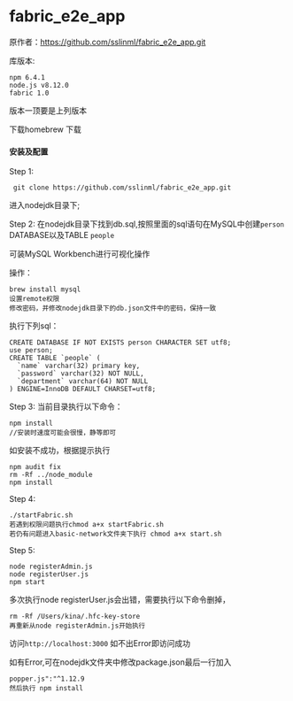 # fabric_e2e_app
原作者：https://github.com/sslinml/fabric_e2e_app.git

库版本:

  ```
  npm 6.4.1
  node.js v8.12.0
  fabric 1.0
  ```
  
  版本一顶要是上列版本
  
  
  下载homebrew
  下载
<h4>安装及配置</h4>

Step 1:
 ```
  git clone https://github.com/sslinml/fabric_e2e_app.git
 ```
进入nodejdk目录下;
  
Step 2:
在nodejdk目录下找到db.sql,按照里面的sql语句在MySQL中创建`person` DATABASE以及TABLE `people`

可装MySQL Workbench进行可视化操作

操作：
 ```
brew install mysql
设置remote权限
修改密码，并修改nodejdk目录下的db.json文件中的密码，保持一致
 ```
执行下列sql：

```
CREATE DATABASE IF NOT EXISTS person CHARACTER SET utf8;
use person;
CREATE TABLE `people` (
  `name` varchar(32) primary key,
  `password` varchar(32) NOT NULL,
  `department` varchar(64) NOT NULL
) ENGINE=InnoDB DEFAULT CHARSET=utf8;
```
Step 3:
当前目录执行以下命令：
  ```
  npm install
  //安装时速度可能会很慢，静等即可
  ```
如安装不成功，根据提示执行
  ```
  npm audit fix 
  rm -Rf ../node_module
  npm install
  ```

Step 4:
  ```
  ./startFabric.sh
  若遇到权限问题执行chmod a+x startFabric.sh
  若仍有问题进入basic-network文件夹下执行 chmod a+x start.sh
  ```

Step 5:
   ```
   node registerAdmin.js
   node registerUser.js
   npm start
   ```
   多次执行node registerUser.js会出错，需要执行以下命令删掉，
   ```
   rm -Rf /Users/kina/.hfc-key-store
   再重新从node registerAdmin.js开始执行
   
   ```

访问`http://localhost:3000`
  如不出Error即访问成功
  
如有Error,可在nodejdk文件夹中修改package.json最后一行加入
  ```
  popper.js":"^1.12.9
  然后执行 npm install
  ```
 
